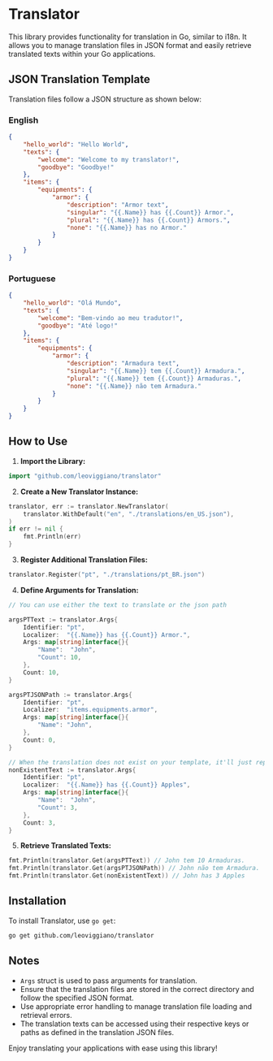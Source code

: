 # Translator

This library provides functionality for translation in Go, similar to i18n. It allows you to manage translation files in JSON format and easily retrieve translated texts within your Go applications.

## JSON Translation Template

Translation files follow a JSON structure as shown below:

### English
```json
{
    "hello_world": "Hello World",
    "texts": {
        "welcome": "Welcome to my translator!",
        "goodbye": "Goodbye!"
    },
    "items": {
        "equipments": {
            "armor": {
                "description": "Armor text",
                "singular": "{{.Name}} has {{.Count}} Armor.",
                "plural": "{{.Name}} has {{.Count}} Armors.",
                "none": "{{.Name}} has no Armor."
            }
        }
    }
}
```

### Portuguese
```json
{
    "hello_world": "Olá Mundo",
    "texts": {
        "welcome": "Bem-vindo ao meu tradutor!",
        "goodbye": "Até logo!"
    },
    "items": {
        "equipments": {
            "armor": {
                "description": "Armadura text",
                "singular": "{{.Name}} tem {{.Count}} Armadura.",
                "plural": "{{.Name}} tem {{.Count}} Armaduras.",
                "none": "{{.Name}} não tem Armadura."
            }
        }
    }
}
```

## How to Use

1. **Import the Library:**

```go
import "github.com/leoviggiano/translator"
```

2. **Create a New Translator Instance:**

```go
translator, err := translator.NewTranslator(
    translator.WithDefault("en", "./translations/en_US.json"),
)
if err != nil {
    fmt.Println(err)
}
```

3. **Register Additional Translation Files:**

```go
translator.Register("pt", "./translations/pt_BR.json")
```

4. **Define Arguments for Translation:**

```go
// You can use either the text to translate or the json path

argsPTText := translator.Args{
    Identifier: "pt",
    Localizer:  "{{.Name}} has {{.Count}} Armor.",
    Args: map[string]interface{}{
        "Name":  "John",
        "Count": 10,
    },
    Count: 10,
}

argsPTJSONPath := translator.Args{
    Identifier: "pt",
    Localizer:  "items.equipments.armor",
    Args: map[string]interface{}{
        "Name": "John",
    },
    Count: 0,
}

// When the translation does not exist on your template, it'll just replace the variables
nonExistentText := translator.Args{
    Identifier: "pt",
    Localizer:  "{{.Name}} has {{.Count}} Apples",
    Args: map[string]interface{}{
        "Name":  "John",
        "Count": 3,
    },
    Count: 3,
}
```

5. **Retrieve Translated Texts:**

```go
fmt.Println(translator.Get(argsPTText)) // John tem 10 Armaduras.
fmt.Println(translator.Get(argsPTJSONPath)) // John não tem Armadura.
fmt.Println(translator.Get(nonExistentText)) // John has 3 Apples
```
## Installation
To install Translator, use `go get`:

```sh
go get github.com/leoviggiano/translator
```

## Notes

- `Args` struct is used to pass arguments for translation.
- Ensure that the translation files are stored in the correct directory and follow the specified JSON format.
- Use appropriate error handling to manage translation file loading and retrieval errors.
- The translation texts can be accessed using their respective keys or paths as defined in the translation JSON files.

Enjoy translating your applications with ease using this library!